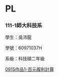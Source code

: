 # PL
### 111-1師大科技系

學生：吳沛龍

學號：60971037H

系級：科技碩二年級

[0915作品1-百元複利計算](https://github.com/walilaywa/PL/blob/main/python01.ipynb)